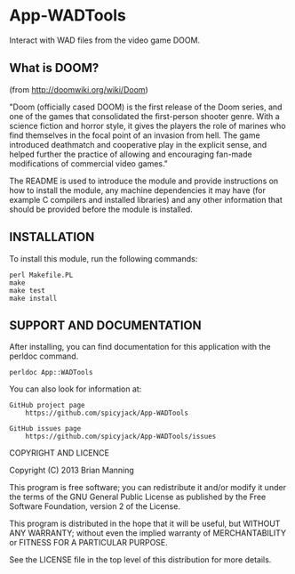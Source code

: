 # App-WADTools #

Interact with WAD files from the video game DOOM.

## What is DOOM? ##

(from http://doomwiki.org/wiki/Doom)

"Doom (officially cased DOOM) is the first release of the Doom series, and one
of the games that consolidated the first-person shooter genre. With a science
fiction and horror style, it gives the players the role of marines who find
themselves in the focal point of an invasion from hell. The game introduced
deathmatch and cooperative play in the explicit sense, and helped further the
practice of allowing and encouraging fan-made modifications of commercial
video games."

The README is used to introduce the module and provide instructions on
how to install the module, any machine dependencies it may have (for
example C compilers and installed libraries) and any other information
that should be provided before the module is installed.

## INSTALLATION ##

To install this module, run the following commands:

	perl Makefile.PL
	make
	make test
	make install

## SUPPORT AND DOCUMENTATION ##

After installing, you can find documentation for this application with the
perldoc command.

    perldoc App::WADTools

You can also look for information at:

    GitHub project page
        https://github.com/spicyjack/App-WADTools

    GitHub issues page
        https://github.com/spicyjack/App-WADTools/issues

COPYRIGHT AND LICENCE

Copyright (C) 2013 Brian Manning

This program is free software; you can redistribute it and/or modify
it under the terms of the GNU General Public License as published by
the Free Software Foundation, version 2 of the License.

This program is distributed in the hope that it will be useful,
but WITHOUT ANY WARRANTY; without even the implied warranty of
MERCHANTABILITY or FITNESS FOR A PARTICULAR PURPOSE.

See the LICENSE file in the top level of this distribution for more details.
